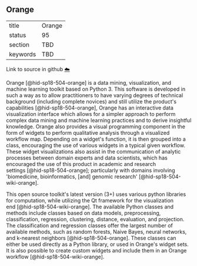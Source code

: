 ## Orange


|          |        |
| -------- | ------ |
| title    | Orange |
| status   | 95     |
| section  | TBD    |
| keywords | TBD    |

Link to source in github [:cloud:](https://github.com/cloudmesh/technologies/blob/master/chapters/incomming/abstract-orange.md)



Orange [@hid-sp18-504-orange] is a data mining, visualization, and
machine learning toolkit based on Python 3. This software is developed
in such a way as to allow practitioners to have varying degrees of
technical background (including complete novices) and still utilize the
product's capabilities [@hid-sp18-504-orange], Orange has an interactive
data visualization interface which allows for a simpler approach to
perform complex data mining and machine learning practices and to derive
insightful knowledge. Orange also provides a visual programming
component in the form of widgets to perform qualitative analysis through
a visualized workflow map. Depending on a widget's function, it is then
grouped into a class, encouraging the use of various widgets in a
typical given workflow. These widget visualizations also assist in the
communication of analytic processes between domain experts and data
scientists, which has encouraged the use of this product in academic and
research settings [@hid-sp18-504-orange]; particularly with domains
involving 'biomedicine, bioinformatics, \[and\] genomic
research' [@hid-sp18-504-wiki-orange].

This open source toolkit's latest version (3+) uses various python
libraries for computation, while utilizing the Qt framework for the
visualization end [@hid-sp18-504-wiki-orange]. The available Python
classes and methods include classes based on data models, preprocessing,
classification, regression, clustering, distance, evaluation, and
projection. The classification and regression classes offer the largest
number of available methods, such as random forests, Naive Bayes, neural
networks, and k-nearest neighbors [@hid-sp18-504-orange]. These classes
can either be used directly as a Python library, or used in Orange's
widget sets. It is also possible to create custom widgets and include
them in an Orange workflow [@hid-sp18-504-wiki-orange].
